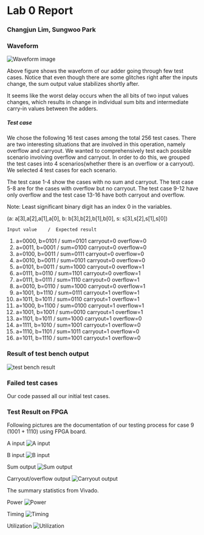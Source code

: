 # Lab 0 Report

### Changjun Lim, Sungwoo Park


### Waveform

![Waveform image](images/lab0/waveform.png)


Above figure shows the waveform of our adder going through few test cases. Notice that even though there are some glitches right after the inputs change, the sum output value stabilizes shortly after. 

It seems like the worst delay occurs when the all bits of two input values changes, which results in change in individual sum bits and intermediate carry-in values between the adders.

##### Test case
 We chose the following 16 test cases among the total 256 test cases. There are two interesting situations that are involved in this operation, namely overflow and carryout. We wanted to comprehensively test each possible scenario involving overflow and carryout. In order to do this, we grouped the test cases into 4 scenarios(whether there is an overflow or a carryout). We selected 4 test cases for each scenario.

 The test case 1-4 show the cases with no sum and carryout. The test case 5-8 are for the cases with overflow but no carryout. The test case 9-12 have only overflow and the test case 13-16 have both carryout and overflow. 

Note: Least significant binary digit has an index 0 in the variables.

(a: a[3],a[2],a[1],a[0],    b: b[3],b[2],b[1],b[0],  s: s[3],s[2],s[1],s[0])

    Input value    /  Expected result
1. a=0000, b=0101  /  sum=0101  carryout=0  overflow=0
2. a=0011, b=0001  /  sum=0100  carryout=0  overflow=0
3. a=0100, b=0011  /  sum=0111  carryout=0  overflow=0
4. a=0010, b=0011  /  sum=0101  carryout=0  overflow=0
5. a=0101, b=0011  /  sum=1000  carryout=0  overflow=1
6. a=0111, b=0110  /  sum=1101  carryout=0  overflow=1
7. a=0111, b=0111  /  sum=1110  carryout=0  overflow=1
8. a=0010, b=0110  /  sum=1000  carryout=0  overflow=1
9. a=1001, b=1110  /  sum=0111  carryout=1  overflow=1
10. a=1011, b=1011 /  sum=0110  carryout=1  overflow=1
11. a=1000, b=1100 /  sum=0100  carryout=1  overflow=1
12. a=1001, b=1001 /  sum=0010  carryout=1  overflow=1
13. a=1101, b=1011 /  sum=1000  carryout=1  overflow=0
14. a=1111, b=1010 /  sum=1001  carryout=1  overflow=0
15. a=1110, b=1101 /  sum=1011  carryout=1  overflow=0
16. a=1011, b=1110 /  sum=1001  carryout=1  overflow=0

### Result of test bench output

![test bench result](images/lab0/test_bench.png)

### Failed test cases

Our code passed all our initial test cases.


### Test Result on FPGA

Following pictures are the documentation of our testing process for case 9 (1001 + 1110) using FPGA board.

A input
![A input](images/lab0/A%20input.jpg)

B input
![B input](images/lab0/B%20input.jpg)

Sum output
![Sum output](images/lab0/Sum%20output.jpg)

Carryout/overflow output
![Carryout output](images/lab0/Carryout%20output.jpg)

The summary statistics from Vivado.

Power
![Power](images/lab0/power.png)

Timing
![Timing](images/lab0/Timing.png)

Utilization
![Utilization](images/lab0/Utilization.png)